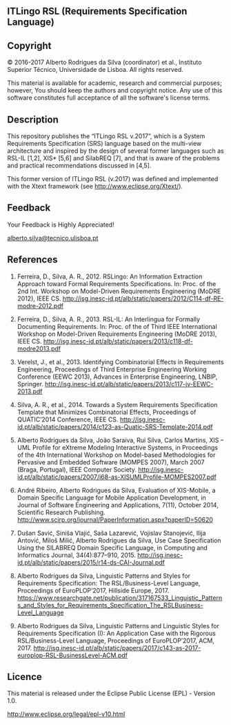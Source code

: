 ## ITLingo RSL (Requirements Specification Language)

Copyright
--------------------------------------------------------------------------------------
© 2016-2017 Alberto Rodrigues da Silva (coordinator) et al., Instituto Superior Técnico, Universidade de Lisboa. All rights reserved.

This material is available for academic, research and commercial purposes; however, You should keep the authors and copyright notice.
Any use of this software constitutes full acceptance of all the software's license terms.

Description
--------------------------------------------------------------------------------------
This repository publishes the “ITLingo RSL v.2017”, which is a System Requirements Specification (SRS) language based on the multi-view architecture and inspired by the design of several former languages such as RSL-IL [1,2], XIS* [5,6] and SilabREQ [7], and that is aware of the problems and practical recommendations discussed in [4,5].

This former version of ITLingo RSL (v.2017) was defined and implemented with the Xtext framework (see http://www.eclipse.org/Xtext/).


Feedback
--------------------------------------------------------------------------------------
Your Feedback is Highly Appreciated!

alberto.silva@tecnico.ulisboa.pt

References
--------------------------------------------------------------------------------------
1. Ferreira, D., Silva, A. R., 2012. RSLingo: An Information Extraction Approach toward Formal Requirements Specifications. In: Proc. of the 2nd Int. Workshop on Model-Driven Requirements Engineering (MoDRE 2012), IEEE CS. http://isg.inesc-id.pt/alb/static/papers/2012/C114-df-RE-modre-2012.pdf

2. Ferreira, D., Silva, A. R., 2013. RSL-IL: An Interlingua for Formally Documenting Requirements. In: Proc. of the of Third IEEE International Workshop on Model-Driven Requirements Engineering (MoDRE 2013), IEEE CS. http://isg.inesc-id.pt/alb/static/papers/2013/c118-df-modre2013.pdf

3. Verelst, J., et al., 2013. Identifying Combinatorial Effects in Requirements Engineering, Proceedings of Third Enterprise Engineering Working Conference (EEWC 2013), Advances in Enterprise Engineering, LNBIP, Springer. http://isg.inesc-id.pt/alb/static/papers/2013/c117-jv-EEWC-2013.pdf

4. Silva, A. R., et al., 2014. Towards a System Requirements Specification Template that Minimizes Combinatorial Effects, Proceedings of QUATIC’2014 Conference, IEEE CS. http://isg.inesc-id.pt/alb/static/papers/2014/c123-as-Quatic-SRS-Template-2014.pdf

5. Alberto Rodrigues da Silva, João Saraiva, Rui Silva, Carlos Martins, XIS – UML Profile for eXtreme Modeling Interactive Systems, in Proceedings of the 4th International Workshop on Model-based Methodologies for Pervasive and Embedded Software (MOMPES 2007), March 2007 (Braga, Portugal), IEEE Computer Society. http://isg.inesc-id.pt/alb/static/papers/2007/i68-as-XISUMLProfile-MOMPES2007.pdf

6. André Ribeiro, Alberto Rodrigues da Silva, Evaluation of XIS-Mobile, a Domain Specific Language for Mobile Application Development, in Journal of Software Engineering and Applications, 7(11), October 2014, Scientific Research Publishing. http://www.scirp.org/journal/PaperInformation.aspx?paperID=50620 

7. Dušan Savić, Siniša Vlajić, Saša Lazarević, Vojislav Stanojević, Ilija Antović, Miloš Milić, Alberto Rodrigues da Silva, Use Case Specification Using the SILABREQ Domain Specific Language, in Computing and Informatics Journal, 34(4):877–910, 2015. http://isg.inesc-id.pt/alb/static/papers/2015/r14-ds-CAI-Journal.pdf

8. Alberto Rodrigues da Silva, Linguistic Patterns and Styles for Requirements Specification: The RSL/Business-Level Language, Proceedings of EuroPLOP’2017, Hillside Europe, 2017. https://www.researchgate.net/publication/317167533_Linguistic_Patterns_and_Styles_for_Requirements_Specification_The_RSLBusiness-Level_Language

9. Alberto Rodrigues da Silva, Linguistic Patterns and Linguistic Styles for Requirements Specification (I): An Application Case with the Rigorous RSL/Business-Level Language, Proceedings of EuroPLOP’2017, ACM, 2017. http://isg.inesc-id.pt/alb/static/papers/2017/c143-as-2017-europlop-RSL-BusinessLevel-ACM.pdf

Licence
--------------------------------------------------------------------------------------
This material is released under the Eclipse Public License (EPL) - Version 1.0.

http://www.eclipse.org/legal/epl-v10.html 
